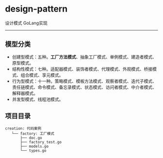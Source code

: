 # design-pattern
设计模式 GoLang实现

---
## 模型分类
* 创建型模式：五种。**工厂方法模式**、抽象工厂模式、单例模式、建造者模式、原型模式。
* 结构性模式：七种。适配器模式、装饰者模式、代理模式、外观模式、桥接模式、组合模式、享元模式。
* 行为型模式：十一种。策略模式、模板方法模式、观察者模式、迭代子模式、责任链模式、命令模式、备忘录模式、状态模式、访问者模式、中介者模式、解释器模式。
* 并发型模式、线程池模式。

## 项目目录
```
creation: 代码案例
   └── factory: 工厂模式
       ├── doc.go
       ├── factory_test.go
       ├── models.go
       └── types.go
```
